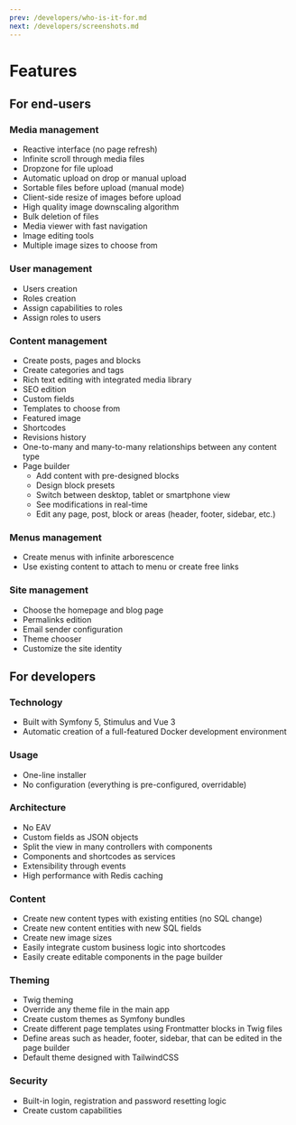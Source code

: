 ```yaml
---
prev: /developers/who-is-it-for.md
next: /developers/screenshots.md
---
```


# Features

## For end-users

### Media management

* Reactive interface (no page refresh)
* Infinite scroll through media files
* Dropzone for file upload
* Automatic upload on drop or manual upload
* Sortable files before upload (manual mode)
* Client-side resize of images before upload
* High quality image downscaling algorithm
* Bulk deletion of files
* Media viewer with fast navigation
* Image editing tools
* Multiple image sizes to choose from

### User management

* Users creation
* Roles creation
* Assign capabilities to roles
* Assign roles to users

### Content management

* Create posts, pages and blocks
* Create categories and tags
* Rich text editing with integrated media library
* SEO edition
* Custom fields
* Templates to choose from
* Featured image
* Shortcodes
* Revisions history
* One-to-many and many-to-many relationships between any content type
* Page builder
  * Add content with pre-designed blocks
  * Design block presets
  * Switch between desktop, tablet or smartphone view
  * See modifications in real-time
  * Edit any page, post, block or areas (header, footer, sidebar, etc.)

### Menus management

* Create menus with infinite arborescence
* Use existing content to attach to menu or create free links

### Site management

* Choose the homepage and blog page
* Permalinks edition
* Email sender configuration
* Theme chooser
* Customize the site identity


## For developers

### Technology

* Built with Symfony 5, Stimulus and Vue 3
* Automatic creation of a full-featured Docker development environment

### Usage

* One-line installer
* No configuration (everything is pre-configured, overridable)

### Architecture

* No EAV
* Custom fields as JSON objects
* Split the view in many controllers with components
* Components and shortcodes as services
* Extensibility through events
* High performance with Redis caching

### Content

* Create new content types with existing entities (no SQL change)
* Create new content entities with new SQL fields
* Create new image sizes
* Easily integrate custom business logic into shortcodes
* Easily create editable components in the page builder

### Theming

* Twig theming
* Override any theme file in the main app
* Create custom themes as Symfony bundles
* Create different page templates using Frontmatter blocks in Twig files
* Define areas such as header, footer, sidebar, that can be edited in the page builder
* Default theme designed with TailwindCSS

### Security

* Built-in login, registration and password resetting logic
* Create custom capabilities
